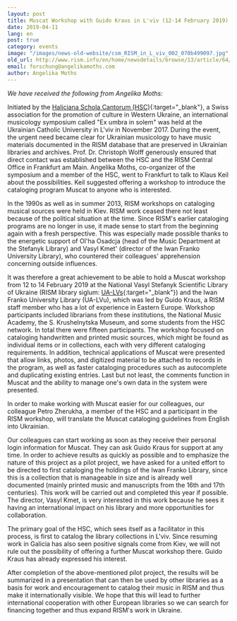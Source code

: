 ```yaml
---
layout: post
title: Muscat Workshop with Guido Kraus in L'viv (12-14 February 2019)
date: 2019-04-11
lang: en
post: true
category: events
image: "/images/news-old-website/csm_RISM_in_L_viv_002_070b499097.jpg"
old_url: http://www.rism.info/en/home/newsdetails/browse/13/article/64/muscat-workshop-with-guido-kraus-in-lviv-12-14-february-2019.html
email: forschung@angelikamoths.com
author: Angelika Moths
---
```


_We have received the following from Angelika Moths:_

Initiated by the [Haliciana Schola Cantorum (HSC)](https://hsc.lviv.ua/){:target="_blank"}, a Swiss association for the promotion of culture in Western Ukraine, an international musicology symposium called "Ex umbra in solem" was held at the Ukrainian Catholic University in L'viv in November 2017. During the event, the urgent need became clear for Ukrainian musicology to have music materials documented in the RISM database that are preserved in Ukrainian libraries and archives. Prof. Dr. Christoph Wolff generously ensured that direct contact was established between the HSC and the RISM Central Office in Frankfurt am Main. Angelika Moths, co-organizer of the symposium and a member of the HSC, went to Frankfurt to talk to Klaus Keil about the possibilities. Keil suggested offering a workshop to introduce the cataloging program Muscat to anyone who is interested.

In the 1990s as well as in summer 2013, RISM workshops on cataloging musical sources were held in Kiev. RISM work ceased there not least because of the political situation at the time. Since RISM's earlier cataloging programs are no longer in use, it made sense to start from the beginning again with a fresh perspective. This was especially made possible thanks to the energetic support of Ol'ha Osadcja (head of the Music Department at the Stefanyk Library) and Vasyl Kmet' (director of the Iwan Franko University Library), who countered their colleagues' apprehension concerning outside influences.

It was therefore a great achievement to be able to hold a Muscat workshop from 12 to 14 February 2019 at the National Vasyl Stefanyk Scientific Library of Ukraine (RISM library siglum: [UA-LVs](https://opac.rism.info/search?View=rism&siglum=UA-LVs&Language=en){:target="_blank"}) and the Iwan Franko University Library (UA-LVu), which was led by Guido Kraus, a RISM staff member who has a lot of experience in Eastern Europe. Workshop participants included librarians from these institutions, the National Music Academy, the S. Krushelnytska Museum, and some students from the HSC network. In total there were fifteen participants. The workshop focused on cataloging handwritten and printed music sources, which might be found as individual items or in collections, each with very different cataloging requirements. In addition, technical applications of Muscat were presented that allow links, photos, and digitized material to be attached to records in the program, as well as faster cataloging procedures such as autocomplete and duplicating existing entries. Last but not least, the comments function in Muscat and the ability to manage one's own data in the system were presented.

In order to make working with Muscat easier for our colleagues, our colleague Petro Zherukha, a member of the HSC and a participant in the RISM workshop, will translate the Muscat cataloging guidelines from English into Ukrainian.

Our colleagues can start working as soon as they receive their personal login information for Muscat. They can ask Guido Kraus for support at any time. In order to achieve results as quickly as possible and to emphasize the nature of this project as a pilot project, we have asked for a united effort to be directed to first cataloging the holdings of the Iwan Franko Library, since this is a collection that is manageable in size and is already well documented (mainly printed music and manuscripts from the 16th and 17th centuries). This work will be carried out and completed this year if possible. The director, Vasyl Kmet, is very interested in this work because he sees it having an international impact on his library and more opportunities for collaboration.

The primary goal of the HSC, which sees itself as a facilitator in this process, is first to catalog the library collections in L'viv. Since resuming work in Galicia has also seen positive signals come from Kiev, we will not rule out the possibility of offering a further Muscat workshop there. Guido Kraus has already expressed his interest.

After completion of the above-mentioned pilot project, the results will be summarized in a presentation that can then be used by other libraries as a basis for work and encouragement to catalog their music in RISM and thus make it internationally visible. We hope that this will lead to further international cooperation with other European libraries so we can search for financing together and thus expand RISM's work in Ukraine.
